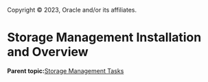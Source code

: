 Copyright © 2023, Oracle and/or its affiliates.

# Storage Management Installation and Overview

**Parent topic:**[Storage Management Tasks](../topics/cockpit-storage_management.md)

